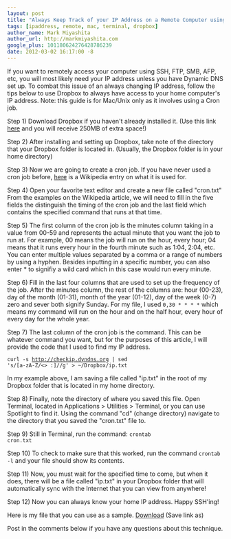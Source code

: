 ```yaml
---
layout: post
title: "Always Keep Track of your IP Address on a Remote Computer using Dropbox"
tags: [ipaddress, remote, mac, terminal, dropbox]
author_name: Mark Miyashita
author_url: http://markmiyashita.com
google_plus: 101180624276428786239
date: 2012-03-02 16:17:00 -8
---
```


If you want to remotely access your computer using SSH, FTP, SMB, AFP, etc, you will most likely need your IP address unless you have Dynamic DNS set up. To combat this issue of an always changing IP address, follow the tips below to use Dropbox to always have access to your home computer's IP address. Note: this guide is for Mac/Unix only as it involves using a Cron job.

Step 1) Download Dropbox if you haven't already installed it. (Use this link <a href="http://db.tt/5QiebOV2">here</a> and you will receive 250MB of extra space!)

Step 2) After installing and setting up Dropbox, take note of the directory that your Dropbox folder is located in. (Usually, the Dropbox folder is in your home directory)

Step 3) Now we are going to create a cron job. If you have never used a cron job before, <a href="http://en.wikipedia.org/wiki/Cron">here</a> is a Wikipedia entry on what it is used for.

Step 4) Open your favorite text editor and create a new file called "cron.txt" From the examples on the Wikipedia article, we will need to fill in the five fields the distinguish the timing of the cron job and the last field which contains the specified command that runs at that time. 

Step 5) The first column of the cron job is the minutes column taking in a value from 00-59 and represents the actual minute that you want the job to run at. For example, 00 means the job will run on the hour, every hour; 04 means that it runs every hour in the fourth minute such as 1:04, 2:04, etc. You can enter multiple values separated by a comma or a range of numbers by using a hyphen. Besides inputting in a specific number, you can also enter * to signifiy a wild card which in this case would run every minute.

Step 6) Fill in the last four columns that are used to set up the frequency of the job. After the minutes column, the rest of the columns are: hour (00-23), day of the month (01-31), month of the year (01-12), day of the week (0-7) zero and sever both signify Sunday. For my file, I used <code>0,30 * * * *</code> which means my command will run on the hour and on the half hour, every hour of every day for the whole year.

Step 7) The last column of the cron job is the command. This can be whatever command you want, but for the purposes of this article, I will provide the code that I used to find my IP address.

<code>curl -s http://checkip.dyndns.org | sed 's/[a-zA-Z/<> :]//g' > ~/Dropbox/ip.txt</code>

In my example above, I am saving a file called "ip.txt" in the root of my Dropbox folder that is located in my home directory.

Step 8) Finally, note the directory of where you saved this file. Open Terminal, located in Applications > Utilities > Terminal, or you can use Spotlight to find it. Using the command "cd" (change directory) navigate to the directory that you saved the "cron.txt" file to. 

Step 9) Still in Terminal, run the command:
<code>crontab cron.txt</code>

Step 10) To check to make sure that this worked, run the command <code>crontab -l</code> and your file should show its contents. 

Step 11) Now, you must wait for the specified time to come, but when it does, there will be a file called "ip.txt" in your Dropbox folder that will automatically sync with the Internet that you can view from anywhere!

Step 12) Now you can always know your home IP address. Happy SSH'ing!

Here is my file that you can use as a sample. <a href="/downloads/cron.txt">Download</a> (Save link as)

Post in the comments below if you have any questions about this technique.

